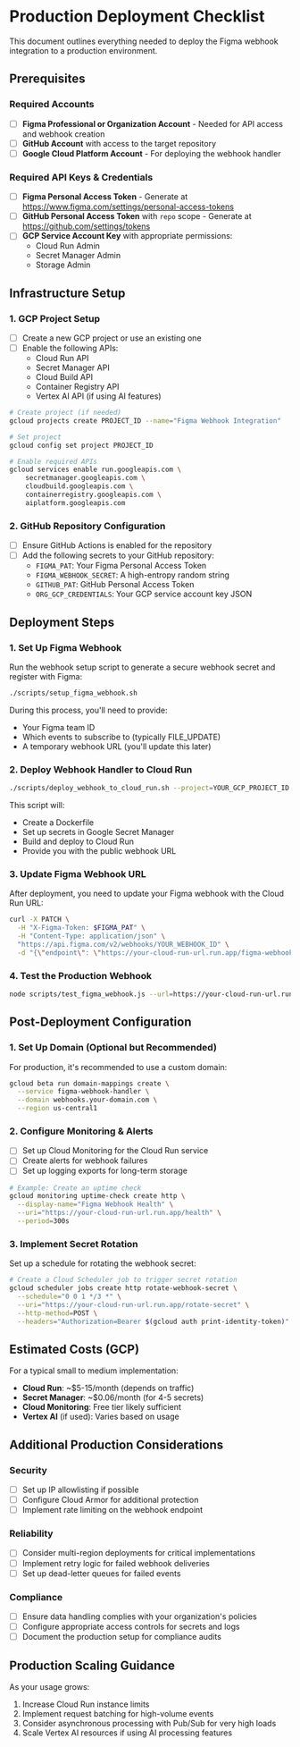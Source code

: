 # Production Deployment Checklist

This document outlines everything needed to deploy the Figma webhook integration to a production environment.

## Prerequisites

### Required Accounts

- [ ] **Figma Professional or Organization Account** - Needed for API access and webhook creation
- [ ] **GitHub Account** with access to the target repository
- [ ] **Google Cloud Platform Account** - For deploying the webhook handler

### Required API Keys & Credentials

- [ ] **Figma Personal Access Token** - Generate at https://www.figma.com/settings/personal-access-tokens
- [ ] **GitHub Personal Access Token** with `repo` scope - Generate at https://github.com/settings/tokens
- [ ] **GCP Service Account Key** with appropriate permissions:
  - Cloud Run Admin
  - Secret Manager Admin
  - Storage Admin

## Infrastructure Setup

### 1. GCP Project Setup

- [ ] Create a new GCP project or use an existing one
- [ ] Enable the following APIs:
  - Cloud Run API
  - Secret Manager API
  - Cloud Build API
  - Container Registry API
  - Vertex AI API (if using AI features)

```bash
# Create project (if needed)
gcloud projects create PROJECT_ID --name="Figma Webhook Integration"

# Set project
gcloud config set project PROJECT_ID

# Enable required APIs
gcloud services enable run.googleapis.com \
    secretmanager.googleapis.com \
    cloudbuild.googleapis.com \
    containerregistry.googleapis.com \
    aiplatform.googleapis.com
```

### 2. GitHub Repository Configuration

- [ ] Ensure GitHub Actions is enabled for the repository
- [ ] Add the following secrets to your GitHub repository:
  - `FIGMA_PAT`: Your Figma Personal Access Token
  - `FIGMA_WEBHOOK_SECRET`: A high-entropy random string
  - `GITHUB_PAT`: GitHub Personal Access Token
  - `ORG_GCP_CREDENTIALS`: Your GCP service account key JSON

## Deployment Steps

### 1. Set Up Figma Webhook

Run the webhook setup script to generate a secure webhook secret and register with Figma:

```bash
./scripts/setup_figma_webhook.sh
```

During this process, you'll need to provide:
- Your Figma team ID
- Which events to subscribe to (typically FILE_UPDATE)
- A temporary webhook URL (you'll update this later)

### 2. Deploy Webhook Handler to Cloud Run

```bash
./scripts/deploy_webhook_to_cloud_run.sh --project=YOUR_GCP_PROJECT_ID
```

This script will:
- Create a Dockerfile
- Set up secrets in Google Secret Manager
- Build and deploy to Cloud Run
- Provide you with the public webhook URL

### 3. Update Figma Webhook URL

After deployment, you need to update your Figma webhook with the Cloud Run URL:

```bash
curl -X PATCH \
  -H "X-Figma-Token: $FIGMA_PAT" \
  -H "Content-Type: application/json" \
  "https://api.figma.com/v2/webhooks/YOUR_WEBHOOK_ID" \
  -d "{\"endpoint\": \"https://your-cloud-run-url.run.app/figma-webhook\"}"
```

### 4. Test the Production Webhook

```bash
node scripts/test_figma_webhook.js --url=https://your-cloud-run-url.run.app/figma-webhook --secret=YOUR_WEBHOOK_SECRET
```

## Post-Deployment Configuration

### 1. Set Up Domain (Optional but Recommended)

For production, it's recommended to use a custom domain:

```bash
gcloud beta run domain-mappings create \
  --service figma-webhook-handler \
  --domain webhooks.your-domain.com \
  --region us-central1
```

### 2. Configure Monitoring & Alerts

- [ ] Set up Cloud Monitoring for the Cloud Run service
- [ ] Create alerts for webhook failures
- [ ] Set up logging exports for long-term storage

```bash
# Example: Create an uptime check
gcloud monitoring uptime-check create http \
  --display-name="Figma Webhook Health" \
  --uri="https://your-cloud-run-url.run.app/health" \
  --period=300s
```

### 3. Implement Secret Rotation

Set up a schedule for rotating the webhook secret:

```bash
# Create a Cloud Scheduler job to trigger secret rotation
gcloud scheduler jobs create http rotate-webhook-secret \
  --schedule="0 0 1 */3 *" \
  --uri="https://your-cloud-run-url.run.app/rotate-secret" \
  --http-method=POST \
  --headers="Authorization=Bearer $(gcloud auth print-identity-token)"
```

## Estimated Costs (GCP)

For a typical small to medium implementation:

- **Cloud Run**: ~$5-15/month (depends on traffic)
- **Secret Manager**: ~$0.06/month (for 4-5 secrets)
- **Cloud Monitoring**: Free tier likely sufficient
- **Vertex AI** (if used): Varies based on usage

## Additional Production Considerations

### Security

- [ ] Set up IP allowlisting if possible
- [ ] Configure Cloud Armor for additional protection
- [ ] Implement rate limiting on the webhook endpoint

### Reliability

- [ ] Consider multi-region deployments for critical implementations
- [ ] Implement retry logic for failed webhook deliveries
- [ ] Set up dead-letter queues for failed events

### Compliance

- [ ] Ensure data handling complies with your organization's policies
- [ ] Configure appropriate access controls for secrets and logs
- [ ] Document the production setup for compliance audits

## Production Scaling Guidance

As your usage grows:

1. Increase Cloud Run instance limits
2. Implement request batching for high-volume events
3. Consider asynchronous processing with Pub/Sub for very high loads
4. Scale Vertex AI resources if using AI processing features
